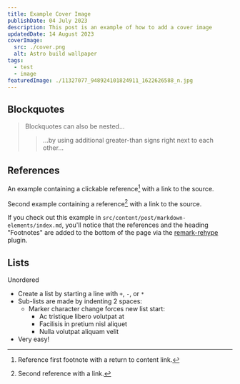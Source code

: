 ```yaml
---
title: Example Cover Image
publishDate: 04 July 2023
description: This post is an example of how to add a cover image
updatedDate: 14 August 2023
coverImage:
  src: ./cover.png
  alt: Astro build wallpaper
tags:
  - test
  - image
featuredImage: ./11327077_948924101824911_1622626588_n.jpg
---
```


<!-- ![Booya](./cover.png) -->


## Blockquotes

> Blockquotes can also be nested...
>
> > ...by using additional greater-than signs right next to each other...

## References

An example containing a clickable reference[^1] with a link to the source.

Second example containing a reference[^2] with a link to the source.

[^1]: Reference first footnote with a return to content link.
[^2]: Second reference with a link.

If you check out this example in `src/content/post/markdown-elements/index.md`, you'll notice that the references and the heading "Footnotes" are added to the bottom of the page via the [remark-rehype](https://github.com/remarkjs/remark-rehype#options) plugin.

## Lists

Unordered

- Create a list by starting a line with `+`, `-`, or `*`
- Sub-lists are made by indenting 2 spaces:
  - Marker character change forces new list start:
    - Ac tristique libero volutpat at
    - Facilisis in pretium nisl aliquet
    - Nulla volutpat aliquam velit
- Very easy!